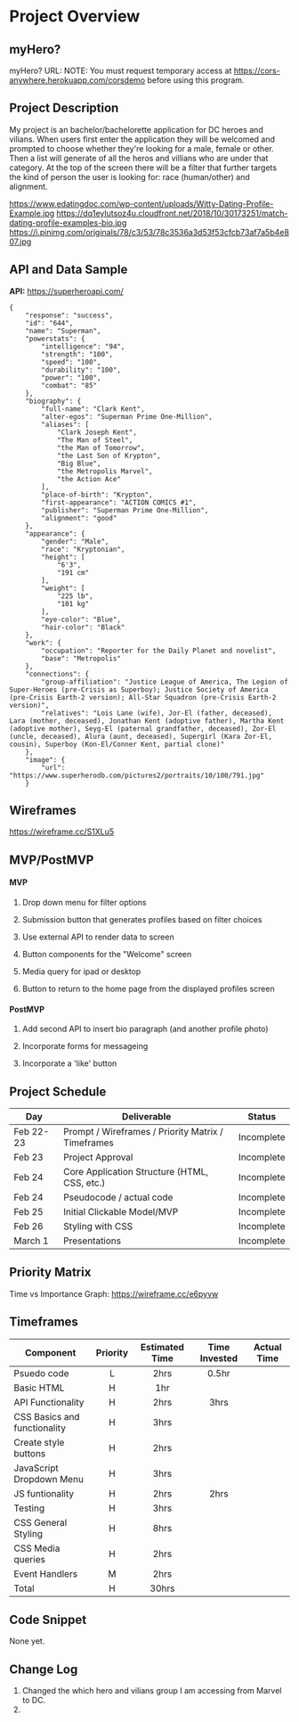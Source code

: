 # Project Overview

## myHero?

myHero? URL:
NOTE: You must request temporary access at https://cors-anywhere.herokuapp.com/corsdemo before using this program.

## Project Description

My project is an bachelor/bachelorette application for DC heroes and vilians. When users first enter the application they will be welcomed and prompted to choose whether they're looking for a male, female or other. Then a list will generate of all the heros and villians who are under that category. At the top of the screen there will be a filter that further targets the kind of person the user is looking for: race (human/other) and alignment.

https://www.edatingdoc.com/wp-content/uploads/Witty-Dating-Profile-Example.jpg
https://dq1eylutsoz4u.cloudfront.net/2018/10/30173251/match-dating-profile-examples-bio.jpg
https://i.pinimg.com/originals/78/c3/53/78c3536a3d53f53cfcb73af7a5b4e807.jpg

## API and Data Sample

**API:** https://superheroapi.com/
```
{
    "response": "success",
    "id": "644",
    "name": "Superman",
    "powerstats": {
        "intelligence": "94",
        "strength": "100",
        "speed": "100",
        "durability": "100",
        "power": "100",
        "combat": "85"
    },
    "biography": {
        "full-name": "Clark Kent",
        "alter-egos": "Superman Prime One-Million",
        "aliases": [
            "Clark Joseph Kent",
            "The Man of Steel",
            "the Man of Tomorrow",
            "the Last Son of Krypton",
            "Big Blue",
            "the Metropolis Marvel",
            "the Action Ace"
        ],
        "place-of-birth": "Krypton",
        "first-appearance": "ACTION COMICS #1",
        "publisher": "Superman Prime One-Million",
        "alignment": "good"
    },
    "appearance": {
        "gender": "Male",
        "race": "Kryptonian",
        "height": [
            "6'3",
            "191 cm"
        ],
        "weight": [
            "225 lb",
            "101 kg"
        ],
        "eye-color": "Blue",
        "hair-color": "Black"
    },
    "work": {
        "occupation": "Reporter for the Daily Planet and novelist",
        "base": "Metropolis"
    },
    "connections": {
        "group-affiliation": "Justice League of America, The Legion of Super-Heroes (pre-Crisis as Superboy); Justice Society of America (pre-Crisis Earth-2 version); All-Star Squadron (pre-Crisis Earth-2 version)",
        "relatives": "Lois Lane (wife), Jor-El (father, deceased), Lara (mother, deceased), Jonathan Kent (adoptive father), Martha Kent (adoptive mother), Seyg-El (paternal grandfather, deceased), Zor-El (uncle, deceased), Alura (aunt, deceased), Supergirl (Kara Zor-El, cousin), Superboy (Kon-El/Conner Kent, partial clone)"
    },
    "image": {
        "url": "https://www.superherodb.com/pictures2/portraits/10/100/791.jpg"
    }

```
## Wireframes

https://wireframe.cc/S1XLu5

## MVP/PostMVP

#### MVP 

1) Drop down menu for filter options

2) Submission button that generates profiles based on filter choices

3) Use external API to render data to screen

4) Button components for the "Welcome" screen

5) Media query for ipad or desktop

6)  Button to return to the home page from the displayed profiles screen 


#### PostMVP  

1) Add second API to insert bio paragraph (and another profile photo)

2) Incorporate forms for messageing

3) Incorporate a 'like' button


## Project Schedule

|  Day | Deliverable | Status
|---|---| ---|
|Feb 22-23| Prompt / Wireframes / Priority Matrix / Timeframes | Incomplete
|Feb 23| Project Approval | Incomplete
|Feb 24| Core Application Structure (HTML, CSS, etc.) | Incomplete
|Feb 24| Pseudocode / actual code | Incomplete
|Feb 25| Initial Clickable Model/MVP  | Incomplete
|Feb 26| Styling with CSS | Incomplete
|March 1| Presentations | Incomplete

## Priority Matrix

Time vs Importance Graph: https://wireframe.cc/e6pyvw

## Timeframes

| Component | Priority | Estimated Time | Time Invested | Actual Time |
| --- | :---: |  :---: | :---: | :---: |
| Psuedo code | L | 2hrs | 0.5hr |  |
| Basic HTML | H | 1hr|  |  |
| API Functionality | H | 2hrs| 3hrs |  |
| CSS Basics and functionality | H | 3hrs|  |  |
| Create style buttons | H | 2hrs|  |  |
| JavaScript Dropdown Menu | H | 3hrs|  |  |
| JS funtionality | H | 2hrs | 2hrs |  |
| Testing | H | 3hrs |  |  |
| CSS General Styling | H | 8hrs |  |  |
| CSS Media queries | H | 2hrs |  |  |
| Event Handlers | M | 2hrs |  |  |
| Total | H | 30hrs |  |  |

## Code Snippet

None yet.


## Change Log
 1) Changed the which hero and vilians group I am accessing from Marvel to DC.
 2) 
